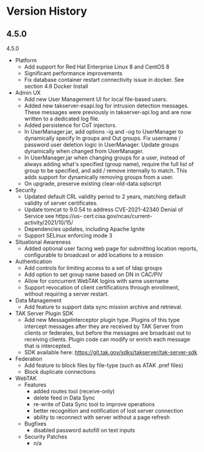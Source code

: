 # Version History

## 4.5.0

4.5.0
* Platform
  * Add support for Red Hat Enterprise Linux 8 and CentOS 8
  * Significant performance improvements
  * Fix database container restart connectivity issue in docker. See section 4.6 Docker Install
* Admin UX
  * Add new User Management UI for local file-based users.
  * Added new takserver-esapi.log for intrusion detection messages. These messages were
previously in takserver-api.log and are now written to a dedicated log file.
  * Added persistence for CoT injectors.
  * In UserManager.jar, add options -ig and -og to UserManager to dynamically specify In
groups and Out groups. Fix username / password user deletion logic in UserManager.
Update groups dynamically when changed from UserManager.
  * In UserManager.jar when changing groups for a user, instead of always adding what's
specified (group name), require the full list of group to be specified, and add / remove
internally to match. This adds support for dynamically removing groups from a user.
  * On upgrade, preserve existing clear-old-data.sqlscript
* Security
  * Updated default CRL validity period to 2 years, matching default validity of server
certificates.
  * Update tomcat to 9.0.54 to address CVE-2021-42340 Denial of Service see https://us-
cert.cisa.gov/ncas/current-activity/2021/10/15/
  * Dependencies updates, including Apache Ignite
  * Support SELinux enforcing mode
3
* Situational Awareness
  * Added optional user facing web page for submitting location reports, configurable to
broadcast or add locations to a mission
* Authentication
  * Add controls for limiting access to a set of ldap groups
  * Add option to set group name based on DN in CAC/PIV
  * Allow for concurrent WebTAK logins with same username
  * Support revocation of client certifications through enrollment, without requiring a server
restart.
* Data Management
  * Add feature to support data sync mission archive and retrieval.
* TAK Server Plugin SDK
  * Add new MessageInterceptor plugin type. Plugins of this type intercept messages after they are received by TAK Server from clients or federates, but before the messages are broadcast out to receiving clients. Plugin code can modify or enrich each message that is intercepted.
  * SDK available here: https://git.tak.gov/sdks/takserver/tak-server-sdk
* Federation
  * Add feature to block files by file-type (such as ATAK .pref files)
  * Block duplicate connections
* WebTAK
  * Features
    * added routes tool (receive-only)
    * delete feed in Data Sync
    * re-write of Data Sync tool to improve operations
    * better recognition and notification of lost server connection
    * ability to reconnect with server without a page refresh
  * Bugfixes
    * disabled password autofill on text inputs
  * Security Patches
    * n/a



